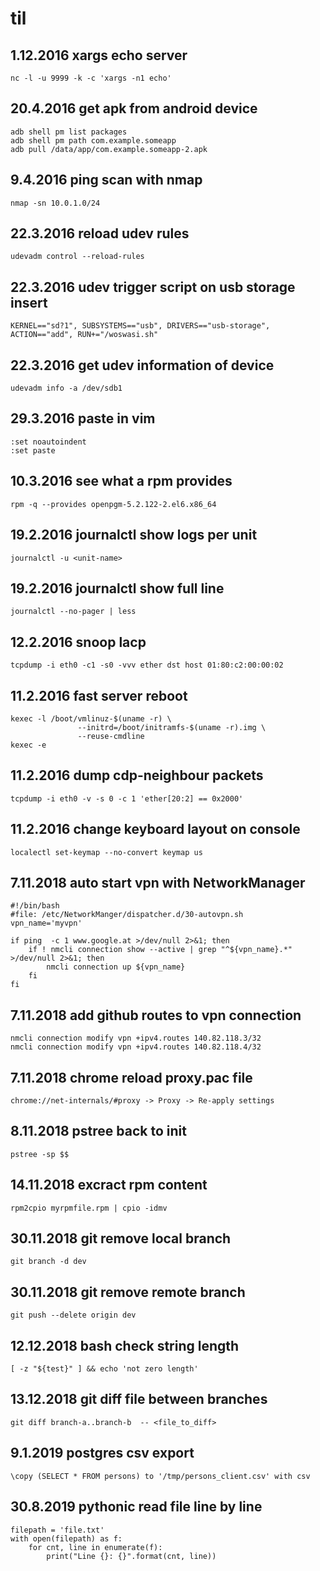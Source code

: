 # til
## 1.12.2016 xargs echo server

    nc -l -u 9999 -k -c 'xargs -n1 echo'

## 20.4.2016 get apk from android device

    adb shell pm list packages
    adb shell pm path com.example.someapp
    adb pull /data/app/com.example.someapp-2.apk
    
## 9.4.2016 ping scan with nmap

    nmap -sn 10.0.1.0/24

## 22.3.2016 reload udev rules

    udevadm control --reload-rules

## 22.3.2016 udev trigger script on usb storage insert

    KERNEL=="sd?1", SUBSYSTEMS=="usb", DRIVERS=="usb-storage", ACTION=="add", RUN+="/woswasi.sh"

## 22.3.2016 get udev information of device

    udevadm info -a /dev/sdb1

## 29.3.2016 paste in vim

    :set noautoindent
    :set paste

## 10.3.2016 see what a rpm provides

    rpm -q --provides openpgm-5.2.122-2.el6.x86_64

## 19.2.2016 journalctl show logs per unit

    journalctl -u <unit-name>

## 19.2.2016 journalctl show full line

    journalctl --no-pager | less

## 12.2.2016 snoop lacp

    tcpdump -i eth0 -c1 -s0 -vvv ether dst host 01:80:c2:00:00:02

## 11.2.2016 fast server reboot

    
    kexec -l /boot/vmlinuz-$(uname -r) \
                   --initrd=/boot/initramfs-$(uname -r).img \
                   --reuse-cmdline
    kexec -e


## 11.2.2016 dump cdp-neighbour packets

    tcpdump -i eth0 -v -s 0 -c 1 'ether[20:2] == 0x2000'

## 11.2.2016 change keyboard layout on console

    localectl set-keymap --no-convert keymap us

## 7.11.2018 auto start vpn with NetworkManager

    #!/bin/bash
    #file: /etc/NetworkManger/dispatcher.d/30-autovpn.sh
    vpn_name='myvpn'

    if ping  -c 1 www.google.at >/dev/null 2>&1; then
        if ! nmcli connection show --active | grep "^${vpn_name}.*" >/dev/null 2>&1; then
            nmcli connection up ${vpn_name}
        fi
    fi

## 7.11.2018 add github routes to vpn connection 

    nmcli connection modify vpn +ipv4.routes 140.82.118.3/32
    nmcli connection modify vpn +ipv4.routes 140.82.118.4/32

## 7.11.2018 chrome reload proxy.pac file

    chrome://net-internals/#proxy -> Proxy -> Re-apply settings

## 8.11.2018 pstree back to init

    pstree -sp $$

## 14.11.2018 excract rpm content

    rpm2cpio myrpmfile.rpm | cpio -idmv

## 30.11.2018 git remove local branch

    git branch -d dev

## 30.11.2018 git remove remote branch

    git push --delete origin dev

## 12.12.2018 bash check string length

    [ -z "${test}" ] && echo 'not zero length'

## 13.12.2018 git diff file between branches

    git diff branch-a..branch-b  -- <file_to_diff>

## 9.1.2019 postgres csv export

    \copy (SELECT * FROM persons) to '/tmp/persons_client.csv' with csv

## 30.8.2019 pythonic read file line by line

    filepath = 'file.txt'
    with open(filepath) as f:
        for cnt, line in enumerate(f):
            print("Line {}: {}".format(cnt, line))
